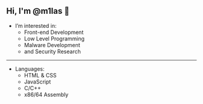 <h2>Hi, I'm @m1las 👋</h2>


- I’m interested in:
    - Front-end Development
    - Low Level Programming
    - Malware Development
    - and Security Research

---

- Languages:
    - HTML & CSS
    - JavaScript
    - C/C++
    - x86/64 Assembly

